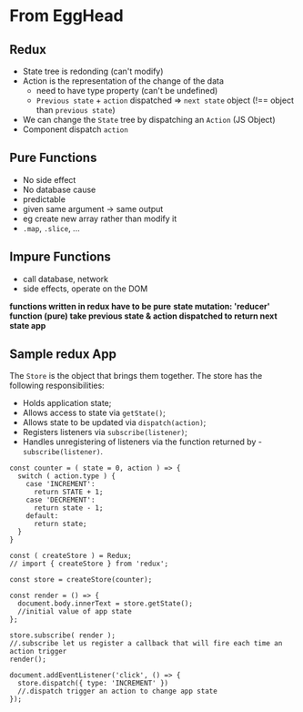 # From EggHead

## Redux
- State tree is redonding (can't modify)
- Action is the representation of the change of the data
	- need to have type property (can't be undefined)
  - ```Previous state``` + ```action``` dispatched => ```next state``` object (!== object than ```previous state```)
- We can change the ```State``` tree by dispatching an ```Action``` (JS Object)
- Component dispatch ```action```

## Pure Functions
- No side effect
- No database cause
- predictable
- given same argument -> same output
- eg create new array rather than modify it
- ```.map```, ```.slice```, ...

## Impure Functions
- call database, network
- side effects, operate on the DOM

__functions written in redux have to be pure__
__state mutation: 'reducer' function (pure) take previous state & action dispatched
to return next state app__

## Sample redux App

The ```Store``` is the object that brings them together. The store has the following responsibilities:

- Holds application state;
- Allows access to state via ```getState()```;
- Allows state to be updated via ```dispatch(action)```;
- Registers listeners via ```subscribe(listener)```;
- Handles unregistering of listeners via the function returned by - ```subscribe(listener)```.

```
const counter = ( state = 0, action ) => {
  switch ( action.type ) {
    case 'INCREMENT':
      return STATE + 1;
    case 'DECREMENT':
      return state - 1;
    default:
      return state;
  }
}

const ( createStore ) = Redux;
// import { createStore } from 'redux';

const store = createStore(counter);

const render = () => {
  document.body.innerText = store.getState();
  //initial value of app state
};

store.subscribe( render );
//.subscribe let us register a callback that will fire each time an action trigger
render();

document.addEventListener('click', () => {
  store.dispatch({ type: 'INCREMENT' })
  //.dispatch trigger an action to change app state
});
```

